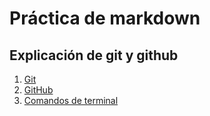 # Práctica de markdown
## Explicación de git y github

1. [Git](./git.md)
2. [GitHub](./github.md)
3. [Comandos de terminal](./comandos.md)

